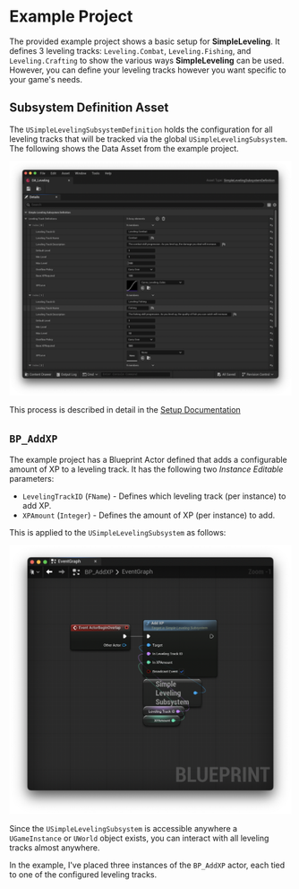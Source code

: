 # Example Project

The provided example project shows a basic setup for **SimpleLeveling**. It defines 3 leveling tracks: `Leveling.Combat`, `Leveling.Fishing`, and `Leveling.Crafting` to show the various ways **SimpleLeveling** can be used. However, you can define your leveling tracks however you want specific to your game's needs.

## Subsystem Definition Asset

The `USimpleLevelingSubsystemDefinition` holds the configuration for all leveling tracks that will be tracked via the global `USimpleLevelingSubsystem`. The following shows the Data Asset from the example project.

![Create Simple Leveling Subsystem Definition Data Asset](./Images/SimpleLevelingSubsystemDefinition_Example.png)

This process is described in detail in the [Setup Documentation](./Setup.md)

## `BP_AddXP`

The example project has a Blueprint Actor defined that adds a configurable amount of XP to a leveling track. It has the following two *Instance Editable* parameters:

* `LevelingTrackID` (`FName`) - Defines which leveling track (per instance) to add XP.
* `XPAmount` (`Integer`) - Defines the amount of XP (per instance) to add.

This is applied to the `USimpleLevelingSubsystem` as follows:

![Blueprint: Adding XP via the Subsystem](./Images/AddingXP_Example.png)

Since the `USimpleLevelingSubsystem` is accessible anywhere a `UGameInstance` or `UWorld` object exists, you can interact with all leveling tracks almost anywhere.

In the example, I've placed three instances of the `BP_AddXP` actor, each tied to one of the configured leveling tracks.